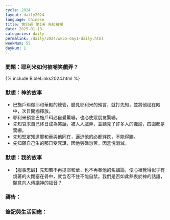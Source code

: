 ```yaml
---
cycle: 2024
layout: daily2024
language: Chinese
title: 第55週 第1天 先知被嘲
date: 2025-01-13
categories: daily
permalink: /daily/2024/wk55-day1-daily.html
weekNum: 55
dayNum: 1
---
```


### 問題：耶利米如何被嘲笑戲弄？

{% include BibleLinks2024.html %}

### 默想：神的故事
+ 巴施戶珥做耶和華殿的總管，聽見耶利米的預言，就打先知，並將他枷在殿中，次日開枷釋放。
+ 耶利米預言巴施戶珥必自覺驚嚇，也必使眾朋友驚嚇。
+ 先知哀求自己終日成為笑話，被人人戲弄，並聽見了許多人的讒謗，四圍都是驚嚇。
+ 先知堅定知道耶和華與他同在，逼迫他的必都絆跌，不能得勝。
+ 先知願自己生的那日受咒詛，因他勞碌愁苦，因羞愧消滅。

### 默想：我的故事
+ 【服事忠誠】先知若不再提耶和華，也不再奉他的名講論，便心裡覺得似乎有燒著的火閉塞在骨中，就含忍不住不能自禁。我們是否如此熱衷於神的話語，願意向人傳講神的福音？

### 禱告：

### 筆記與生活回應：
